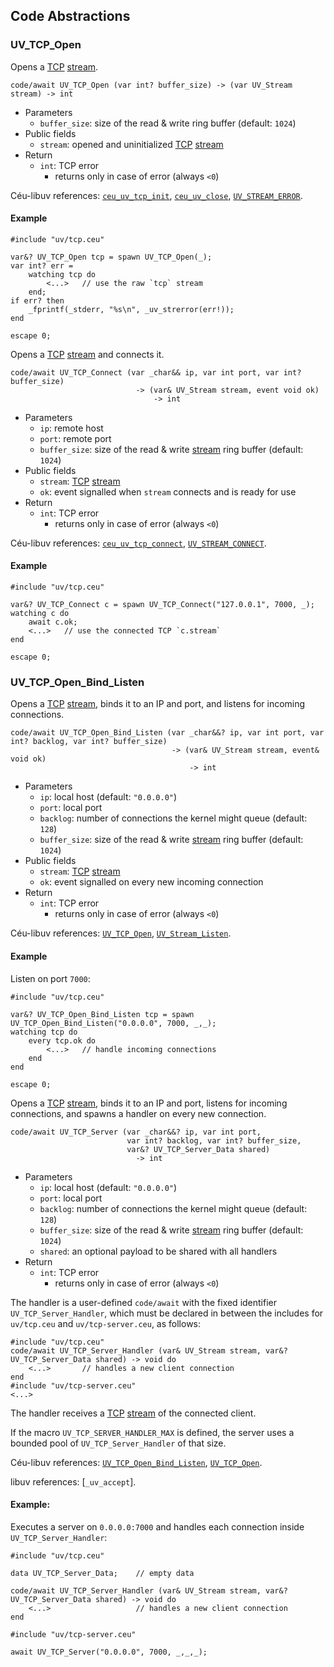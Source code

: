## Code Abstractions

<!---------------------------------------------------------------------------->

### UV_TCP_Open

Opens a [TCP](http://docs.libuv.org/en/v1.x/tcp.html#c.uv_tcp_t)
[stream](../stream/#uv_stream).

```ceu
code/await UV_TCP_Open (var int? buffer_size) -> (var UV_Stream stream) -> int
```

- Parameters
    - `buffer_size`:    size of the read & write ring buffer (default: `1024`)
- Public fields
    - `stream`:         opened and uninitialized [TCP](http://docs.libuv.org/en/v1.x/tcp.html#c.uv_tcp_t) [stream](../stream/#uv_stream)
- Return
    - `int`: TCP error
        - returns only in case of error (always `<0`)

Céu-libuv references:
    [`ceu_uv_tcp_init`](http://docs.libuv.org/en/v1.x/tcp.html#c.uv_tcp_init),
    [`ceu_uv_close`](http://docs.libuv.org/en/v1.x/handle.html#c.uv_close),
    [`UV_STREAM_ERROR`](../stream/#uv_stream_error).

#### Example

```ceu
#include "uv/tcp.ceu"

var&? UV_TCP_Open tcp = spawn UV_TCP_Open(_);
var int? err =
    watching tcp do
        <...>   // use the raw `tcp` stream
    end;
if err? then
    _fprintf(_stderr, "%s\n", _uv_strerror(err!));
end

escape 0;
```

<!---------------------------------------------------------------------------->

Opens a [TCP](http://docs.libuv.org/en/v1.x/tcp.html#c.uv_tcp_t)
[stream](../stream/#uv_stream) and connects it.

```ceu
code/await UV_TCP_Connect (var _char&& ip, var int port, var int? buffer_size)
                            -> (var& UV_Stream stream, event void ok)
                                -> int
```

- Parameters
    - `ip`:          remote host
    - `port`:        remote port
    - `buffer_size`: size of the read & write [stream](../stream/#uv_stream) ring buffer (default: `1024`)
- Public fields
    - `stream`:      [TCP](http://docs.libuv.org/en/v1.x/tcp.html#c.uv_tcp_t) [stream](../stream/#uv_stream)
    - `ok`:          event signalled when `stream` connects and is ready for use
- Return
    - `int`: TCP error
        - returns only in case of error (always `<0`)

Céu-libuv references:
    [`ceu_uv_tcp_connect`](http://docs.libuv.org/en/v1.x/tcp.html#c.uv_tcp_connect),
    [`UV_STREAM_CONNECT`](../stream/#uv_stream_connect).

#### Example

```ceu
#include "uv/tcp.ceu"

var&? UV_TCP_Connect c = spawn UV_TCP_Connect("127.0.0.1", 7000, _);
watching c do
    await c.ok;
    <...>   // use the connected TCP `c.stream`
end

escape 0;
```

<!---------------------------------------------------------------------------->

### UV_TCP_Open_Bind_Listen

Opens a [TCP](http://docs.libuv.org/en/v1.x/tcp.html#c.uv_tcp_t)
[stream](../stream/#uv_stream), binds it to an IP and port, and listens for incoming
connections.

```ceu
code/await UV_TCP_Open_Bind_Listen (var _char&&? ip, var int port, var int? backlog, var int? buffer_size)
                                    -> (var& UV_Stream stream, event& void ok)
                                        -> int
```

- Parameters
    - `ip`:          local host (default: `"0.0.0.0"`)
    - `port`:        local port
    - `backlog`:     number of connections the kernel might queue (default: `128`)
    - `buffer_size`: size of the read & write [stream](../stream/#uv_stream) ring buffer (default: `1024`)
- Public fields
    - `stream`:  [TCP](http://docs.libuv.org/en/v1.x/tcp.html#c.uv_tcp_t) [stream](../stream/#uv_stream)
    - `ok`:      event signalled on every new incoming connection
- Return
    - `int`: TCP error
        - returns only in case of error (always `<0`)

Céu-libuv references:
    [`UV_TCP_Open`](#uv_tcp_open),
    [`UV_Stream_Listen`](../stream/../stream/#uv_stream_listen_1).

#### Example

Listen on port `7000`:

```ceu
#include "uv/tcp.ceu"

var&? UV_TCP_Open_Bind_Listen tcp = spawn UV_TCP_Open_Bind_Listen("0.0.0.0", 7000, _,_);
watching tcp do
    every tcp.ok do
        <...>   // handle incoming connections
    end
end

escape 0;
```

<!---------------------------------------------------------------------------->

Opens a [TCP](http://docs.libuv.org/en/v1.x/tcp.html#c.uv_tcp_t)
[stream](../stream/#uv_stream), binds it to an IP and port, listens for incoming
connections, and spawns a handler on every new connection.

```ceu
code/await UV_TCP_Server (var _char&&? ip, var int port,
                          var int? backlog, var int? buffer_size,
                          var&? UV_TCP_Server_Data shared)
                            -> int

```

- Parameters
    - `ip`:          local host (default: `"0.0.0.0"`)
    - `port`:        local port
    - `backlog`:     number of connections the kernel might queue (default: `128`)
    - `buffer_size`: size of the read & write [stream](../stream/#uv_stream) ring buffer (default: `1024`)
    - `shared`:      an optional payload to be shared with all handlers
- Return
    - `int`: TCP error
        - returns only in case of error (always `<0`)

The handler is a user-defined `code/await` with the fixed identifier
`UV_TCP_Server_Handler`, which must be declared in between the includes for
`uv/tcp.ceu` and `uv/tcp-server.ceu`, as follows:

```ceu
#include "uv/tcp.ceu"
code/await UV_TCP_Server_Handler (var& UV_Stream stream, var&? UV_TCP_Server_Data shared) -> void do
    <...>       // handles a new client connection
end
#include "uv/tcp-server.ceu"
<...>
```

The handler receives a [TCP](http://docs.libuv.org/en/v1.x/tcp.html#c.uv_tcp_t)
[stream](../stream/#uv_stream) of the connected client.

If the macro `UV_TCP_SERVER_HANDLER_MAX` is defined, the server uses a bounded
pool of `UV_TCP_Server_Handler` of that size.

Céu-libuv references:
    [`UV_TCP_Open_Bind_Listen`](#uv_tcp_open_bind_listen),
    [`UV_TCP_Open`](#uv_tcp_open).

libuv references:
    [`_uv_accept`].

#### Example:

Executes a server on `0.0.0.0:7000` and handles each connection inside
`UV_TCP_Server_Handler`:

```ceu
#include "uv/tcp.ceu"

data UV_TCP_Server_Data;    // empty data

code/await UV_TCP_Server_Handler (var& UV_Stream stream, var&? UV_TCP_Server_Data shared) -> void do
    <...>                   // handles a new client connection
end

#include "uv/tcp-server.ceu"

await UV_TCP_Server("0.0.0.0", 7000, _,_,_);
```

<!---------------------------------------------------------------------------->
